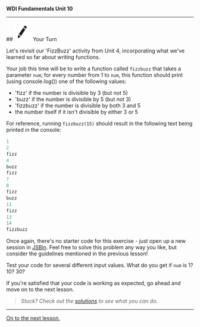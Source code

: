**WDI Fundamentals Unit 10**

---

##![Your Turn](../assets/exercise.png) Your Turn

Let's revisit our 'FizzBuzz' activity from Unit 4, incorporating what we've learned so far about writing functions.

Your job this time will be to write a function called `fizzbuzz` that takes a parameter `num`; for every number from 1 to `num`, this function should print (using console.log()) one of the following values:

* 'fizz' if the number is divisible by 3 (but not 5)
* 'buzz' if the number is divisible by 5 (but not 3)
* 'fizzbuzz' if the number is divisible by both 3 and 5
* the number itself if it isn't divisible by either 3 or 5

For reference, running `fizzbuzz(15)` should result in the following text being printed in the console:

```javascript
1
2
fizz
4
buzz
fizz
7
8
fizz
buzz
11
fizz
13
14
fizzbuzz
```

Once again, there's no starter code for this exercise - just open up a new session in [JSBin](https://jsbin.com). Feel free to solve this problem any way you like, but consider the guidelines mentioned in the previous lesson!

Test your code for several different input values. What do you get if `num` is 1? 10? 30?

If you're satisfied that your code is working as expected, go ahead and move on to the next lesson.

> *Stuck? Check out the [solutions](../exercise-solutions.md) to see what you can do.*

---

[On to the next lesson.](08_lesson.md)
